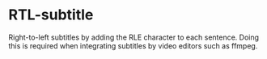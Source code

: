 # RTL-subtitle
Right-to-left subtitles by adding the RLE character to each sentence. Doing this is required when integrating subtitles by video editors such as ffmpeg.
